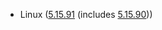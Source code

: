 - Linux ([5.15.91](https://lwn.net/Articles/921851) (includes [5.15.90](https://lwn.net/Articles/921029)))

